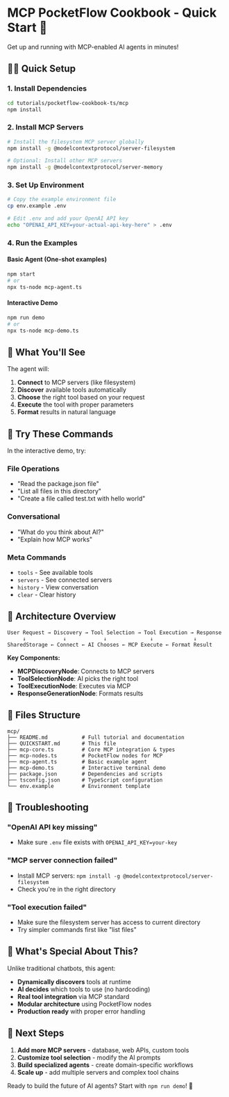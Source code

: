 # MCP PocketFlow Cookbook - Quick Start 🚀

Get up and running with MCP-enabled AI agents in minutes!

## 🏃‍♂️ Quick Setup

### 1. Install Dependencies
```bash
cd tutorials/pocketflow-cookbook-ts/mcp
npm install
```

### 2. Install MCP Servers
```bash
# Install the filesystem MCP server globally
npm install -g @modelcontextprotocol/server-filesystem

# Optional: Install other MCP servers
npm install -g @modelcontextprotocol/server-memory
```

### 3. Set Up Environment
```bash
# Copy the example environment file
cp env.example .env

# Edit .env and add your OpenAI API key
echo "OPENAI_API_KEY=your-actual-api-key-here" > .env
```

### 4. Run the Examples

#### Basic Agent (One-shot examples)
```bash
npm start
# or
npx ts-node mcp-agent.ts
```

#### Interactive Demo
```bash
npm run demo
# or
npx ts-node mcp-demo.ts
```

## 🎯 What You'll See

The agent will:
1. **Connect** to MCP servers (like filesystem)
2. **Discover** available tools automatically
3. **Choose** the right tool based on your request
4. **Execute** the tool with proper parameters
5. **Format** results in natural language

## 💬 Try These Commands

In the interactive demo, try:

### File Operations
- "Read the package.json file"
- "List all files in this directory"  
- "Create a file called test.txt with hello world"

### Conversational
- "What do you think about AI?"
- "Explain how MCP works"

### Meta Commands
- `tools` - See available tools
- `servers` - See connected servers
- `history` - View conversation
- `clear` - Clear history

## 🔧 Architecture Overview

```
User Request → Discovery → Tool Selection → Tool Execution → Response
     ↓            ↓            ↓              ↓             ↓
SharedStorage ← Connect ← AI Chooses ← MCP Execute ← Format Result
```

**Key Components:**
- **MCPDiscoveryNode**: Connects to MCP servers
- **ToolSelectionNode**: AI picks the right tool
- **ToolExecutionNode**: Executes via MCP
- **ResponseGenerationNode**: Formats results

## 📁 Files Structure

```
mcp/
├── README.md           # Full tutorial and documentation
├── QUICKSTART.md       # This file
├── mcp-core.ts         # Core MCP integration & types
├── mcp-nodes.ts        # PocketFlow nodes for MCP
├── mcp-agent.ts        # Basic example agent
├── mcp-demo.ts         # Interactive terminal demo
├── package.json        # Dependencies and scripts
├── tsconfig.json       # TypeScript configuration
└── env.example         # Environment template
```

## 🚨 Troubleshooting

### "OpenAI API key missing"
- Make sure `.env` file exists with `OPENAI_API_KEY=your-key`

### "MCP server connection failed"  
- Install MCP servers: `npm install -g @modelcontextprotocol/server-filesystem`
- Check you're in the right directory

### "Tool execution failed"
- Make sure the filesystem server has access to current directory
- Try simpler commands first like "list files"

## 🌟 What's Special About This?

Unlike traditional chatbots, this agent:
- **Dynamically discovers** tools at runtime
- **AI decides** which tools to use (no hardcoding)
- **Real tool integration** via MCP standard
- **Modular architecture** using PocketFlow nodes
- **Production ready** with proper error handling

## 🚀 Next Steps

1. **Add more MCP servers** - database, web APIs, custom tools
2. **Customize tool selection** - modify the AI prompts
3. **Build specialized agents** - create domain-specific workflows
4. **Scale up** - add multiple servers and complex tool chains

Ready to build the future of AI agents? Start with `npm run demo`! 🎉
